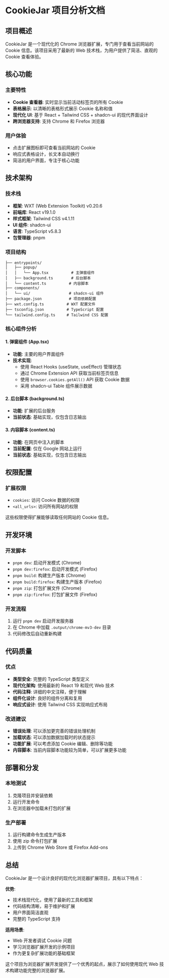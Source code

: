 # CookieJar 项目分析文档

## 项目概述

CookieJar 是一个现代化的 Chrome 浏览器扩展，专门用于查看当前网站的 Cookie 信息。该项目采用了最新的 Web 技术栈，为用户提供了简洁、直观的 Cookie 查看体验。

## 核心功能

### 主要特性
- **Cookie 查看器**: 实时显示当前活动标签页的所有 Cookie
- **表格展示**: 以清晰的表格形式展示 Cookie 名称和值
- **现代化 UI**: 基于 React + Tailwind CSS + shadcn-ui 的现代界面设计
- **跨浏览器支持**: 支持 Chrome 和 Firefox 浏览器

### 用户体验
- 点击扩展图标即可查看当前网站的 Cookie
- 响应式表格设计，长文本自动换行
- 简洁的用户界面，专注于核心功能

## 技术架构

### 技术栈
- **框架**: WXT (Web Extension Toolkit) v0.20.6
- **前端库**: React v19.1.0
- **样式框架**: Tailwind CSS v4.1.11
- **UI 组件**: shadcn-ui
- **语言**: TypeScript v5.8.3
- **包管理器**: pnpm

### 项目结构
```
├── entrypoints/
│   ├── popup/
│   │   └── App.tsx          # 主弹窗组件
│   ├── background.ts        # 后台脚本
│   └── content.ts          # 内容脚本
├── components/
│   └── ui/                 # shadcn-ui 组件
├── package.json            # 项目依赖配置
├── wxt.config.ts          # WXT 配置文件
├── tsconfig.json          # TypeScript 配置
└── tailwind.config.ts     # Tailwind CSS 配置
```

### 核心组件分析

#### 1. 弹窗组件 (App.tsx)
- **功能**: 主要的用户界面组件
- **技术实现**:
  - 使用 React Hooks (useState, useEffect) 管理状态
  - 通过 Chrome Extension API 获取当前标签页信息
  - 使用 `browser.cookies.getAll()` API 获取 Cookie 数据
  - 采用 shadcn-ui Table 组件展示数据

#### 2. 后台脚本 (background.ts)
- **功能**: 扩展的后台服务
- **当前状态**: 基础实现，仅包含日志输出

#### 3. 内容脚本 (content.ts)
- **功能**: 在网页中注入的脚本
- **当前配置**: 仅在 Google 网站上运行
- **当前状态**: 基础实现，仅包含日志输出

## 权限配置

### 扩展权限
- `cookies`: 访问 Cookie 数据的权限
- `<all_urls>`: 访问所有网站的权限

这些权限使得扩展能够读取任何网站的 Cookie 信息。

## 开发环境

### 开发脚本
- `pnpm dev`: 启动开发模式 (Chrome)
- `pnpm dev:firefox`: 启动开发模式 (Firefox)
- `pnpm build`: 构建生产版本 (Chrome)
- `pnpm build:firefox`: 构建生产版本 (Firefox)
- `pnpm zip`: 打包扩展文件 (Chrome)
- `pnpm zip:firefox`: 打包扩展文件 (Firefox)

### 开发流程
1. 运行 `pnpm dev` 启动开发服务器
2. 在 Chrome 中加载 `.output/chrome-mv3-dev` 目录
3. 代码修改后自动重新构建

## 代码质量

### 优点
- **类型安全**: 完整的 TypeScript 类型定义
- **现代化架构**: 使用最新的 React 19 和现代 Web 技术
- **代码注释**: 详细的中文注释，便于理解
- **组件化设计**: 良好的组件分离和复用
- **响应式设计**: 使用 Tailwind CSS 实现响应式布局

### 改进建议
- **错误处理**: 可以添加更完善的错误处理机制
- **加载状态**: 可以添加数据加载时的状态提示
- **功能扩展**: 可以考虑添加 Cookie 编辑、删除等功能
- **内容脚本**: 当前内容脚本功能较为简单，可以扩展更多功能

## 部署和分发

### 本地测试
1. 克隆项目并安装依赖
2. 运行开发命令
3. 在浏览器中加载未打包的扩展

### 生产部署
1. 运行构建命令生成生产版本
2. 使用 zip 命令打包扩展
3. 上传到 Chrome Web Store 或 Firefox Add-ons

## 总结

CookieJar 是一个设计良好的现代化浏览器扩展项目，具有以下特点：

**优势**:
- 技术栈现代化，使用了最新的工具和框架
- 代码结构清晰，易于维护和扩展
- 用户界面简洁直观
- 完整的 TypeScript 支持

**适用场景**:
- Web 开发者调试 Cookie 问题
- 学习浏览器扩展开发的示例项目
- 作为更复杂扩展功能的基础框架

这个项目为浏览器扩展开发提供了一个优秀的起点，展示了如何使用现代 Web 技术构建功能完整的浏览器扩展。